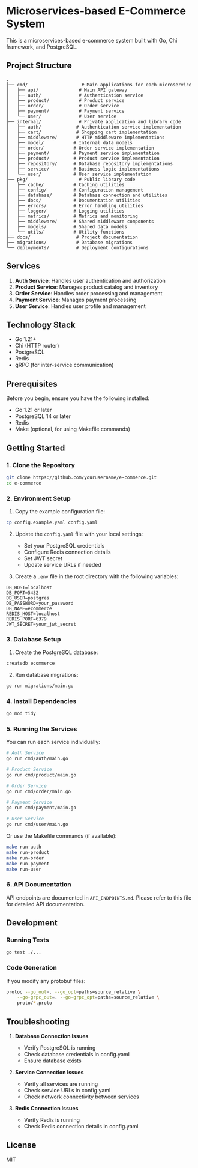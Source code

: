# Microservices-based E-Commerce System

This is a microservices-based e-commerce system built with Go, Chi framework, and PostgreSQL.

## Project Structure

```
.
├── cmd/                    # Main applications for each microservice
│   ├── api/               # Main API gateway
│   ├── auth/              # Authentication service
│   ├── product/           # Product service
│   ├── order/             # Order service
│   ├── payment/           # Payment service
│   └── user/              # User service
├── internal/              # Private application and library code
│   ├── auth/             # Authentication service implementation
│   ├── cart/             # Shopping cart implementation
│   ├── middleware/       # HTTP middleware implementations
│   ├── model/           # Internal data models
│   ├── order/           # Order service implementation
│   ├── payment/         # Payment service implementation
│   ├── product/         # Product service implementation
│   ├── repository/      # Database repository implementations
│   ├── service/         # Business logic implementations
│   └── user/            # User service implementation
├── pkg/                   # Public library code
│   ├── cache/           # Caching utilities
│   ├── config/          # Configuration management
│   ├── database/        # Database connection and utilities
│   ├── docs/            # Documentation utilities
│   ├── errors/          # Error handling utilities
│   ├── logger/          # Logging utilities
│   ├── metrics/         # Metrics and monitoring
│   ├── middleware/      # Shared middleware components
│   ├── models/          # Shared data models
│   └── utils/           # Utility functions
├── docs/                 # Project documentation
├── migrations/           # Database migrations
└── deployments/          # Deployment configurations
```

## Services

1. **Auth Service**: Handles user authentication and authorization
2. **Product Service**: Manages product catalog and inventory
3. **Order Service**: Handles order processing and management
4. **Payment Service**: Manages payment processing
5. **User Service**: Handles user profile and management

## Technology Stack

- Go 1.21+
- Chi (HTTP router)
- PostgreSQL
- Redis
- gRPC (for inter-service communication)

## Prerequisites

Before you begin, ensure you have the following installed:
- Go 1.21 or later
- PostgreSQL 14 or later
- Redis
- Make (optional, for using Makefile commands)

## Getting Started

### 1. Clone the Repository
```bash
git clone https://github.com/yourusername/e-commerce.git
cd e-commerce
```

### 2. Environment Setup

1. Copy the example configuration file:
```bash
cp config.example.yaml config.yaml
```

2. Update the `config.yaml` file with your local settings:
   - Set your PostgreSQL credentials
   - Configure Redis connection details
   - Set JWT secret
   - Update service URLs if needed

3. Create a `.env` file in the root directory with the following variables:
```env
DB_HOST=localhost
DB_PORT=5432
DB_USER=postgres
DB_PASSWORD=your_password
DB_NAME=ecommerce
REDIS_HOST=localhost
REDIS_PORT=6379
JWT_SECRET=your_jwt_secret
```

### 3. Database Setup

1. Create the PostgreSQL database:
```bash
createdb ecommerce
```

2. Run database migrations:
```bash
go run migrations/main.go
```

### 4. Install Dependencies

```bash
go mod tidy
```

### 5. Running the Services

You can run each service individually:

```bash
# Auth Service
go run cmd/auth/main.go

# Product Service
go run cmd/product/main.go

# Order Service
go run cmd/order/main.go

# Payment Service
go run cmd/payment/main.go

# User Service
go run cmd/user/main.go
```

Or use the Makefile commands (if available):
```bash
make run-auth
make run-product
make run-order
make run-payment
make run-user
```

### 6. API Documentation

API endpoints are documented in `API_ENDPOINTS.md`. Please refer to this file for detailed API documentation.

## Development

### Running Tests
```bash
go test ./...
```

### Code Generation
If you modify any protobuf files:
```bash
protoc --go_out=. --go_opt=paths=source_relative \
    --go-grpc_out=. --go-grpc_opt=paths=source_relative \
    proto/*.proto
```

## Troubleshooting

1. **Database Connection Issues**
   - Verify PostgreSQL is running
   - Check database credentials in config.yaml
   - Ensure database exists

2. **Service Connection Issues**
   - Verify all services are running
   - Check service URLs in config.yaml
   - Check network connectivity between services

3. **Redis Connection Issues**
   - Verify Redis is running
   - Check Redis connection details in config.yaml

## License

MIT 